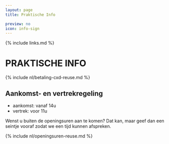 ```yaml
---
layout: page
title: Praktische Info

preview: no
icon: info-sign
---
```


{% include links.md %}

# PRAKTISCHE INFO

{% include nl/betaling-cxd-reuse.md %}

## Aankomst- en vertrekregeling
- aankomst: vanaf 14u 
- vertrek: voor 11u

Wenst u buiten de openingsuren aan te komen? Dat kan, maar geef dan een seintje vooraf zodat we een tijd kunnen afspreken.

{% include nl/openingsuren-reuse.md %}

